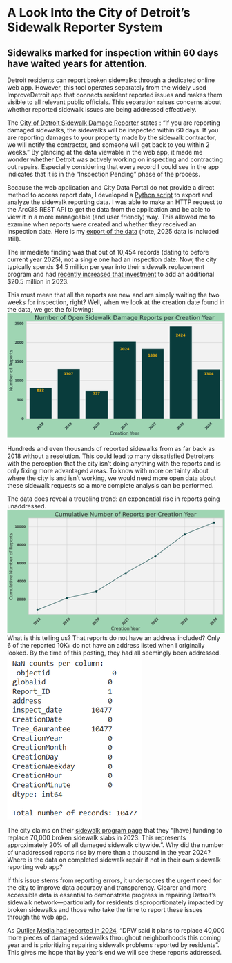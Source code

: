 # A Look Into the City of Detroit’s Sidewalk Reporter System
## Sidewalks marked for inspection within 60 days have waited years for attention.
Detroit residents can report broken sidewalks through a dedicated online web app. However, this tool operates separately from the widely used ImproveDetroit app that connects resident reported issues and makes them visible to all relevant public officials. This separation raises concerns about whether reported sidewalk issues are being addressed effectively.

The [City of Detroit Sidewalk Damage Reporter](https://detroitmi.gov/webapp/sidewalk-map) states : “If you are reporting damaged sidewalks, the sidewalks will be inspected within 60 days. If you are reporting damages to your property made by the sidewalk contractor, we will notify the contractor, and someone will get back to you within 2 weeks.” By glancing at the data viewable in the web app, it made me wonder whether Detroit was actively working on inspecting and contracting out repairs. Especially considering that every record I could see in the app indicates that it is in the “Inspection Pending” phase of the process.

Because the web application and City Data Portal do not provide a direct method to access report data, I developed a [Python script](https://colab.research.google.com/drive/1xBYDy5QrychKWoJNr50Zsqqoq__XO3pC?usp=sharing) to export and analyze the sidewalk reporting data. I was able to make an HTTP request to the ArcGIS REST API to get the data from the application and be able to view it in a more manageable (and user friendly) way. This allowed me to examine when reports were created and whether they received an inspection date. Here is my [export of the data](https://docs.google.com/spreadsheets/d/1P34wkX8-CWf07P8d3b9Rdux5BqegkuTQXKqkvMFLis8/edit?usp=sharing) (note, 2025 data is included still). 

The immediate finding was that out of 10,454 records (dating to before current year 2025), not a single one had an inspection date. Now, the city typically spends $4.5 million per year into their sidewalk replacement program and had [recently increased that investment](https://www.fox2detroit.com/news/city-of-detroit-unveils-plan-for-sidewalks-repairs-and-replacements) to add an additional $20.5 million in 2023. 

This must mean that all the reports are new and are simply waiting the two weeks for inspection, right? Well, when we look at the creation date found in the data, we get the following:
![](/images/bar-chart-of-sidewalk-reports-per-year.png "This bar chart shows the number of reports that remain unaddressed by creation year")

Hundreds and even thousands of reported sidewalks from as far back as 2018 without a resolution. This could lead to many dissatisfied Detroiters with the perception that the city isn’t doing anything with the reports and is only fixing more advantaged areas. To know with more certainty about where the city is and isn’t working, we would need more open data about these sidewalk requests so a more complete analysis can be performed.

The data does reveal a troubling trend: an exponential rise in reports going unaddressed.
![](/images/cumulative-line-chart-of-reports-by-year.png "This line chart shows a rising total of unaddressed sidewalk repair requests being made.")
What is this telling us? That reports do not have an address included? Only 6 of the reported 10K+ do not have an address listed when I originally looked. By the time of this posting, they had all seemingly been addressed. 
![](/images/nan-counts.PNG "Python output of missing data")

The city claims on their [sidewalk program page](https://detroitmi.gov/departments/department-public-works/sidewalk-program) that they “[have] funding to replace 70,000 broken sidewalk slabs in 2023.  This represents approximately 20% of all damaged sidewalk citywide.”. Why did the number of unaddressed reports rise by more than a thousand in the year 2024? Where is the data on completed sidewalk repair if not in their own sidewalk reporting web app? 

If this issue stems from reporting errors, it underscores the urgent need for the city to improve data accuracy and transparency. Clearer and more accessible data is essential to demonstrate progress in repairing Detroit’s sidewalk network—particularly for residents disproportionately impacted by broken sidewalks and those who take the time to report these issues through the web app.

As [Outlier Media had reported in 2024](https://outliermedia.org/detroit-sidewalks-missing-broken-replacement-accessible-public-works/), “DPW said it plans to replace 40,000 more pieces of damaged sidewalks throughout neighborhoods this coming year and is prioritizing repairing sidewalk problems reported by residents”. This gives me hope that by year’s end we will see these reports addressed. 

